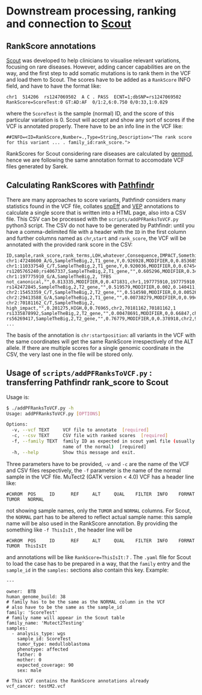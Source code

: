 # Downstream processing, ranking and connection to [Scout](https://github.com/Clinical-Genomics/scout)

## RankScore annotations

[Scout](https://github.com/Clinical-Genomics/scout) was developed to help clinicians to visualise relevant
variations, focusing on rare diseases. However, adding cancer capabilities are on the way, and the first step to add
somatic mutations is to rank them in the VCF and load them to Scout. The scores have to be added as a `RankScore` INFO
field, and have to have the format like:

```text
chr1  514206  rs1247069502  A C . PASS  ECNT=1;dbSNP=rs1247069502 RankScore=ScoreTest:0 GT:AD:AF  0/1:2,6:0.750 0/0:33,1:0.029
```

where the `ScoreTest` is the sample (normal) ID, and the score of this particular variation is 0. Scout will accept and
show any sort of scores if the VCF is annotated properly. There have to be an info line in the VCF like:

```text
##INFO=<ID=RankScore,Number=.,Type=String,Description="The rank score for this variant ... . family_id:rank_score.">
```

RankScores for Scout considering rare diseases are calculated by [genmod](https://github.com/moonso/genmod), hence we
are following the same annotation format to accomodate VCF files generated by Sarek.

## Calculating RankScores with [Pathfindr](https://github.com/NBISweden/pathfindr) 

There are many approaches to score variants, Pathfindr considers many statistics found in the VCF file, collates
[snpEff](http://snpeff.sourceforge.net/) and [VEP](https://www.ensembl.org/info/docs/tools/vep/index.html) annotations
to calculate a single score that is written into a HTML page, also into a CSV file. This CSV can be processed with the
`scripts/addPFRanksToVCF.py` python3 script. The CSV do not have to be generated by Pathfindr: until you have a
comma-delimited file with a header with the `ID` in the first column and further columns named as `chr`,`start` and
`rank_score`, the VCF will be annotated with the provided rank score in the CSV:

```text
ID,sample,rank_score,rank_terms,LOH,whatever,Consequence,IMPACT,SomethingIrrelevant,chr,start,end,width
chr1:47248600_A/G,SampleTheBig,2,T1_gene,Y,0.926928,MODIFIER,0,0.853685,chr1,47248600,47248600,1
chr1:110337540_C/T,SampleTheBig,2,T1_gene,Y,0.920036,MODIFIER,0,0.674548,chr1,110337540,110337540,1
rs1205765240;rs4067337,SampleTheBig,2,T1_gene,"",0.605296,MODIFIER,0.348,0.209617,chr1,148963716,148963717,2
chr1:197775910_G/A,SampleTheBig,2, TFBS not_canonical,"",0.813335,MODIFIER,0,0.471831,chr1,197775910,197775910,1
rs142472845,SampleTheBig,2,T2_gene,"",0.519579,MODIFIER,0.002,0.140411,chr1,248458340,248458340,1
chr2:15453359_C/T,SampleTheBig,2,T2_gene,"",0.514598,MODIFIER,0,0.00526232,chr2,15453359,15453359,1
chr2:29413588_G/A,SampleTheBig,2,T1_gene,"",0.00738279,MODIFIER,0,0.994607,chr2,29413588,29413588,1
chr2:70181162_C/T,SampleTheBig,2, high_impact,"",0.201275,HIGH,0,0.76965,chr2,70181162,70181162,1
rs1335878992,SampleTheBig,2,T2_gene,"",0.00478691,MODIFIER,0,0.66847,chr2,80397367,80397367,1
rs56269417,SampleTheBig,2,T2_gene,"",0.76779,MODIFIER,0,0.378918,chr2,98265733,98265733,1
...
```

The basis of the annotation is `chr:startposition`: all variants in the VCF with the same coordinates will get the same
RankScore irrespectively of the ALT allele. If there are multiple scores for a single genomic coordinate in the CSV, the
very last one in the file will be stored only.

## Usage of `scripts/addPFRanksToVCF.py` : transferring Pathfindr rank_score to Scout

Usage is:
```bash
$ ./addPFRanksToVCF.py -h
Usage: addPFRanksToVCF.py [OPTIONS]

Options:
  -v, --vcf TEXT     VCF file to annotate  [required]
  -c, --csv TEXT     CSV file with ranked scores  [required]
  -f, --family TEXT  family ID as expected in scout yaml file (usually sample
                     name of the normal)  [required]
  -h, --help         Show this message and exit.
```

Three parameters have to be provided, `-v` and `-c` are the name of the VCF and CSV files respectively, the `-f`
parameter is the name of the normal sample in the VCF file. MuTect2 (GATK version < 4.0) VCF has a header line like:

```
#CHROM  POS     ID      REF     ALT     QUAL    FILTER  INFO    FORMAT  TUMOR   NORMAL
```

not showing sample names, only the `TUMOR` and `NORMAL` columns. For Scout, the `NORMAL` part has to be altered to
reflect actual sample name: this sample name will be also used in the RankScore annotation. By providing the something
like `-f ThisIsIt` , the header line will be 

```
#CHROM  POS     ID      REF     ALT     QUAL    FILTER  INFO    FORMAT  TUMOR  ThisIsIt 
```

and annotations will be like `RankScore=ThisIsIt:7` . The `.yaml` file for Scout to load the case has to be prepared in
a way, that the `family` entry and the `sample_id` in the `samples:` sections also contain this key. Example:

```
---

owner:  BTB
human_genome_build: 38
# family has to be the same as the NORMAL column in the VCF
# also have to be the same as the sample_id
family: 'ScoreTest'
# family name will appear in the Scout table
family_name: 'Mutect2Testing'
samples:
  - analysis_type: wgs
    sample_id: ScoreTest
    tumor_type: medulloblastoma
    phenotype: affected
    father: 0
    mother: 0
    expected_coverage: 90
    sex: male

# This VCF contains the RankScore annotations already  
vcf_cancer: testM2.vcf

```

